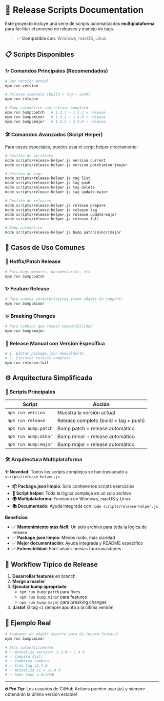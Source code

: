 # 🚀 Release Scripts Documentation

Este proyecto incluye una serie de scripts automatizados **multiplataforma** para facilitar el proceso de releases y manejo de tags.

> ✅ **Compatible con**: Windows, macOS, Linux

## 📋 Scripts Disponibles

### ✨ **Comandos Principales (Recomendados)**

```bash
# Ver versión actual
npm run version

# Release completo (build + tag + push)
npm run release

# Bump automático con release completo
npm run bump:patch   # 1.3.1 → 1.3.2 + release
npm run bump:minor   # 1.3.1 → 1.4.0 + release  
npm run bump:major   # 1.3.1 → 2.0.0 + release
```

### 🛠️ **Comandos Avanzados (Script Helper)**

Para casos especiales, puedes usar el script helper directamente:

```bash
# Gestión de versiones
node scripts/release-helper.js version current
node scripts/release-helper.js version patch|minor|major

# Gestión de tags  
node scripts/release-helper.js tag list
node scripts/release-helper.js tag push
node scripts/release-helper.js tag delete
node scripts/release-helper.js tag update-major

# Gestión de releases
node scripts/release-helper.js release prepare
node scripts/release-helper.js release tag  
node scripts/release-helper.js release update-major
node scripts/release-helper.js release full

# Bump automático
node scripts/release-helper.js bump patch|minor|major
```

## 🎯 **Casos de Uso Comunes**

### 🐛 **Hotfix/Patch Release**
```bash
# Para bugs menores, documentación, etc.
npm run bump:patch
```

### ✨ **Feature Release**
```bash
# Para nuevas características (como añadir Go support)
npm run bump:minor
```

### 💥 **Breaking Changes**
```bash
# Para cambios que rompen compatibilidad
npm run bump:major
```

### 🔧 **Release Manual con Versión Específica**
```bash
# 1. Editar package.json manualmente
# 2. Ejecutar release completo
npm run release:full
```

## ⚙️ **Arquitectura Simplificada**

### 🎯 **Scripts Principales**

| Script | Acción |
|--------|---------|
| `npm run version` | Muestra la versión actual |
| `npm run release` | Release completo (build + tag + push) |
| `npm run bump:patch` | Bump patch + release automático |
| `npm run bump:minor` | Bump minor + release automático |
| `npm run bump:major` | Bump major + release automático |

### 🛠️ **Arquitectura Multiplataforma**

**✨ Novedad**: Todos los scripts complejos se han trasladado a `scripts/release-helper.js`

- **📦 Package.json limpio**: Solo contiene los scripts esenciales
- **🔧 Script helper**: Toda la lógica compleja en un solo archivo
- **🌍 Multiplataforma**: Funciona en Windows, macOS y Linux
- **📚 Documentado**: Ayuda integrada con `node scripts/release-helper.js`

**Beneficios:**
- ✅ **Mantenimiento más fácil**: Un solo archivo para toda la lógica de release
- ✅ **Package.json limpio**: Menos ruido, más claridad  
- ✅ **Mejor documentación**: Ayuda integrada y README específico
- ✅ **Extensibilidad**: Fácil añadir nuevas funcionalidades

## 🔄 **Workflow Típico de Release**

1. **Desarrollar features** en branch
2. **Merge a master**
3. **Ejecutar bump apropriado**:
   - `npm run bump:patch` para fixes
   - `npm run bump:minor` para features  
   - `npm run bump:major` para breaking changes
4. **¡Listo!** El tag `v1` siempre apunta a la última versión

## 🎪 **Ejemplo Real**

```bash
# Acabamos de añadir soporte para Go (nueva feature)
npm run bump:minor

# Esto automáticamente:
# ✅ Actualiza version: 1.3.0 → 1.4.0
# ✅ Compila dist/
# ✅ Commitea cambios
# ✅ Crea tag v1.4.0
# ✅ Actualiza v1 → v1.4.0
# ✅ Sube todo a GitHub
```

---

**🔥 Pro Tip**: Los usuarios de GitHub Actions pueden usar `@v1` y siempre obtendrán la última versión estable!